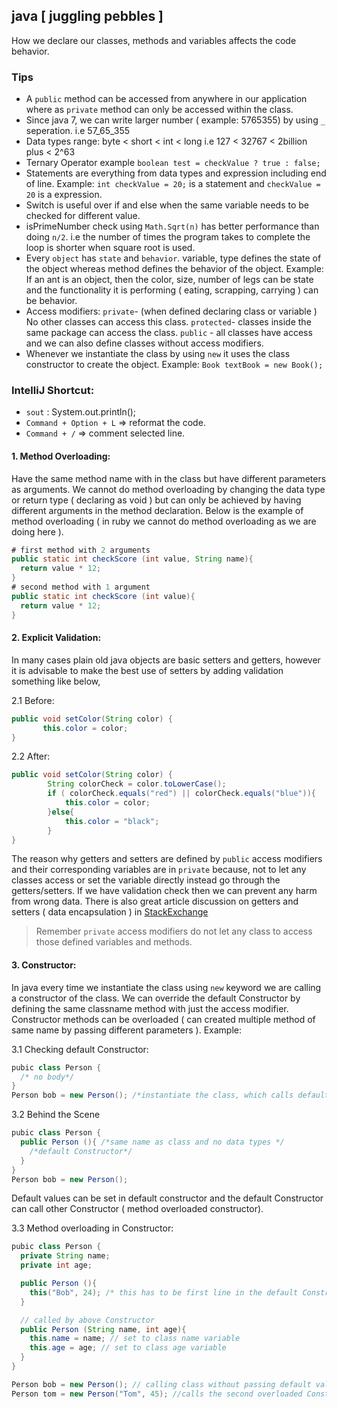 java [ juggling pebbles ]
--------------------------
How we declare our classes, methods and variables affects the code behavior.  

### Tips
* A `public` method can be accessed from anywhere in our application where as `private` method can only be accessed within the class.
* Since java 7, we can write larger number ( example: 5765355) by using `_` seperation. i.e 57_65_355
* Data types range: byte < short < int < long i.e 127 < 32767 < 2billion plus < 2^63
* Ternary Operator example `boolean test = checkValue ? true : false;`
* Statements are everything from data types and expression including end of line. Example: `int checkValue = 20;` is a statement and `checkValue = 20` is a expression.
* Switch is useful over if and else when the same variable needs to be checked for different value.
* isPrimeNumber check using `Math.Sqrt(n)` has better performance than doing `n/2`. i.e the number of times the program takes to complete the loop is shorter when square root is used.
* Every `object` has `state` and `behavior`. variable, type defines the state of the object whereas method defines the behavior of the object. Example: If an ant is an object, then the color, size, number of legs can be state and the functionality it is performing ( eating, scrapping, carrying ) can be behavior.
* Access modifiers: `private`- (when defined declaring class or variable ) No other classes can access this class. `protected`- classes inside the same package can access the class. `public` - all classes have access and we can also define classes without access modifiers.
* Whenever we instantiate the class by using `new` it uses the class constructor to create the object. Example: `Book textBook = new Book();`

### IntelliJ Shortcut:
* `sout` : System.out.println();
* `Command + Option + L` => reformat the code.
* `Command + /` => comment selected line.

#### 1. Method Overloading:

Have the same method name with in the class but have different parameters as arguments. We cannot do method overloading by changing the data type or return type ( declaring as void ) but can only be achieved by having different arguments in the method declaration. Below is the example of method overloading ( in ruby we cannot do method overloading as we are doing here ).
```java
# first method with 2 arguments
public static int checkScore (int value, String name){
  return value * 12;
}
# second method with 1 argument
public static int checkScore (int value){
  return value * 12;
}
```

#### 2. Explicit Validation:

In many cases plain old java objects are basic setters and getters, however it is advisable to make the best use of setters by adding validation something like below,

2.1 Before:   
```java
public void setColor(String color) {
       this.color = color;
}
```
2.2 After:  
```java
public void setColor(String color) {
        String colorCheck = color.toLowerCase();
        if ( colorCheck.equals("red") || colorCheck.equals("blue")){
            this.color = color;
        }else{
            this.color = "black";
        }
}
```
The reason why getters and setters are defined by `public` access modifiers and their corresponding variables are in `private` because, not to let any classes access or set the variable directly instead go through the getters/setters. If we have validation check then we can prevent any harm from wrong data. There is also great article discussion on getters and setters ( data encapsulation ) in [StackExchange](https://softwareengineering.stackexchange.com/questions/21802/when-are-getters-and-setters-justified)

> Remember `private` access modifiers do not let any class to access those defined variables and methods.

#### 3. Constructor:

In java every time we instantiate the class using `new` keyword we are calling a constructor of the class. We can override the default Constructor by defining the same classname method with just the access modifier. Constructor methods can be overloaded ( can created multiple method of same name by passing different parameters ). Example:

3.1 Checking default Constructor:   
```java
pubic class Person {
  /* no body*/
}
Person bob = new Person(); /*instantiate the class, which calls default constructor Person */
```

3.2 Behind the Scene
```java
pubic class Person {
  public Person (){ /*same name as class and no data types */
    /*default Constructor*/
  }
}
Person bob = new Person();
```
Default values can be set in default constructor and the default Constructor can call other Constructor ( method overloaded constructor).

3.3 Method overloading in Constructor:
```java
pubic class Person {
  private String name;
  private int age;

  public Person (){
    this("Bob", 24); /* this has to be first line in the default Constructor and calls the below method overloaded Constructor */
  }

  // called by above Constructor
  public Person (String name, int age){
    this.name = name; // set to class name variable
    this.age = age; // set to class age variable
  }
}

Person bob = new Person(); // calling class without passing default values for Constructor and hence the Bob and 24 will be picked.
Person tom = new Person("Tom", 45); //calls the second overloaded Constructor method in the class.
```
